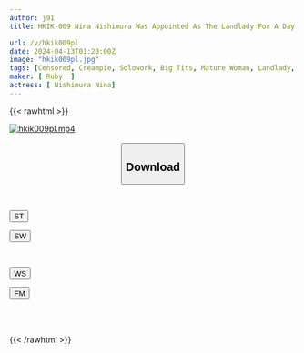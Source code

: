 ```yaml
---
author: j91
title: HKIK-009 Nina Nishimura Was Appointed As The Landlady For A Day.

url: /v/hkik009pl
date: 2024-04-13T01:20:00Z
image: "hkik009pl.jpg"
tags: [Censored, Creampie, Solowork, Big Tits, Mature Woman, Landlady, Hostess, Kimono, Mourning	]
maker: [ Ruby  ]
actress: [ Nishimura Nina]
---
```



{{< rawhtml >}}

<div class="video" data-videoid="G9RjLrKYegH18ym">
    <a href="javascript:;">
        <img src="/v/hkik009pl/hkik009pl.jpg" width="WIDTH" height="HEIGHT" alt="hkik009pl.mp4" loading="lazy">
    </a>
</div>

<script type="text/javascript" src="https://j91.asia/asset/on-demand-st.js"></script>

<br>
  <link rel="stylesheet" href="https://j91.asia/asset/bs5.css">
  
  <center>
  <button class="btn btn-primary" type="button" data-bs-toggle="collapse" data-bs-target=".multi-collapse" aria-expanded="false" aria-controls="multiCollapseExample1 multiCollapseExample2"><h2>Download</h2></button></center>
</p>
<div class="row">
  <div class="col">
    <div class="collapse multi-collapse" id="multiCollapseExample1">
      <div class="card card-body">
	      	      <br>
<div class="buttons">  
<p><a href="https://streamtape.to/v/G9RjLrKYegH18ym" target="_blank"><button class="btn-hover color-3"><i class="fa fa-download"></i> ST</button></a></p>
<p><a href="https://asnwish.com/xk3ldh86recb" target="_blank"><button class="btn-hover color-2"><i class="fa fa-download"></i> SW</button></a></p></div>
    </div>
  </div>
</div>
  <div class="col">
    <div class="collapse multi-collapse" id="multiCollapseExample2">
      <div class="card card-body">
	      <br>
<div class="buttons">
<p><a href="javascript:;"><button class="btn-hover color-9"><i class="fa fa-download"></i> WS</button></a></p>
<p><a href="javascript:;"><button class="btn-hover color-8"><i class="fa fa-download"></i> FM</button></a></p></div>
<br><br>
      </div>
    </div>
  </div>
</div>

{{< /rawhtml >}}